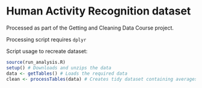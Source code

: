# Human Activity Recognition dataset
Processed as part of the Getting and Cleaning Data Course project.

Processing script requires `dplyr`

Script usage to recreate dataset:
```R
source(run_analysis.R)
setup() # Downloads and unzips the data
data <- getTables() # Loads the required data
clean <- processTables(data) # Creates tidy dataset containing averages for subjects+activities
```